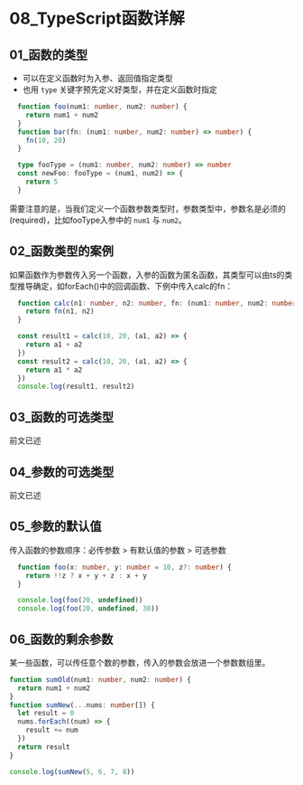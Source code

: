 # 08_TypeScript函数详解

## 01_函数的类型

* 可以在定义函数时为入参、返回值指定类型
* 也用 `type` 关键字预先定义好类型，并在定义函数时指定

```ts
  function foo(num1: number, num2: number) {
    return num1 + num2
  }
  function bar(fn: (num1: number, num2: number) => number) {
    fn(10, 20)
  }

  type fooType = (num1: number, num2: number) => number
  const newFoo: fooType = (num1, num2) => {
    return 5
  }
```

需要注意的是，当我们定义一个函数参数类型时，参数类型中，参数名是必须的(required)，比如fooType入参中的 `num1` 与 `num2`。

## 02_函数类型的案例

如果函数作为参数传入另一个函数，入参的函数为匿名函数，其类型可以由ts的类型推导确定，如forEach()中的回调函数、下例中传入calc的fn：

```ts
  function calc(n1: number, n2: number, fn: (num1: number, num2: number) => number) {
    return fn(n1, n2)
  }

  const result1 = calc(10, 20, (a1, a2) => {
    return a1 + a2
  })
  const result2 = calc(10, 20, (a1, a2) => {
    return a1 * a2
  })
  console.log(result1, result2)
```

## 03_函数的可选类型

前文已述

## 04_参数的可选类型

前文已述

## 05_参数的默认值

传入函数的参数顺序：必传参数 > 有默认值的参数 > 可选参数

```ts
  function foo(x: number, y: number = 10, z?: number) {
    return !!z ? x + y + z : x + y
  }

  console.log(foo(20, undefined))
  console.log(foo(20, undefined, 30))
```

## 06_函数的剩余参数

某一些函数，可以传任意个数的参数，传入的参数会放进一个参数数组里。

```ts
function sumOld(num1: number, num2: number) {
  return num1 + num2
}
function sumNew(...nums: number[]) {
  let result = 0
  nums.forEach((num) => {
    result += num
  })
  return result
}

console.log(sumNew(5, 6, 7, 8))
```